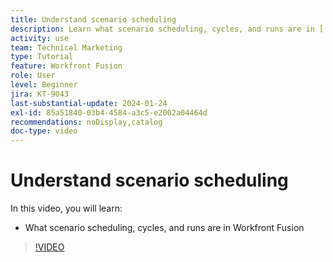 ```yaml
---
title: Understand scenario scheduling
description: Learn what scenario scheduling, cycles, and runs are in [!DNL Adobe Workfront Fusion].
activity: use
team: Technical Marketing
type: Tutorial
feature: Workfront Fusion
role: User
level: Beginner
jira: KT-9043
last-substantial-update: 2024-01-24
exl-id: 85a51840-03b4-4584-a3c5-e2002a04464d
recommendations: noDisplay,catalog
doc-type: video
---
```

# Understand scenario scheduling

In this video, you will learn:

* What scenario scheduling, cycles, and runs are in Workfront Fusion

>[!VIDEO](https://video.tv.adobe.com/v/335284/?quality=12&learn=on&enablevpops)
